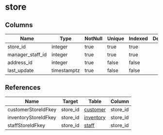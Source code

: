 <!-- Generated File -->
# store

## Columns

| Name                         | Type               | NotNull| Unique | Indexed  | Default
|------------------------------|--------------------|--------|--------|----------|--------------------
| store_id                     | integer            | true   | true   | true     |
| manager_staff_id             | integer            | true   | true   | true     |
| address_id                   | integer            | true   | false  | false    |
| last_update                  | timestamptz        | true   | false  | false    |

## References

| Name                         | Target             | Table                                  | Column
|------------------------------|--------------------|----------------------------------------|--------------------
| customerStoreIdFkey          | store_id           | [customer](DatabaseTableCustomerRow)   | store_id
| inventoryStoreIdFkey         | store_id           | [inventory](DatabaseTableInventoryRow) | store_id
| staffStoreIdFkey             | store_id           | [staff](DatabaseTableStaffRow)         | store_id
